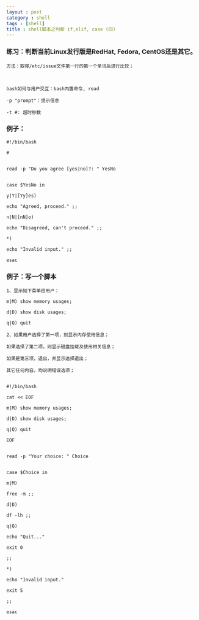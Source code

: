 ```yaml
---
layout : post
category : shell 
tags : [shell]
title : shell脚本之判断 if,elif, case (四)
---
```


###	练习：判断当前Linux发行版是RedHat, Fedora, CentOS还是其它。
	
	方法：取得/etc/issue文件第一行的第一个单词后进行比较；
	
	
	
	bash如何与用户交互：bash内置命令, read
	
	-p "prompt"：提示信息
	
	-t #: 超时秒数
	
	
###	例子：
	
	#!/bin/bash
	
	#
	
	
	read -p "Do you agree [yes|no]?: " YesNo
	
	
	case $YesNo in
	
	y|Y|[Yy]es)
	
	echo "Agreed, proceed." ;;
	
	n|N|[nN]o)
	
	echo "Disagreed, can't proceed." ;;
	
	*)
	
	echo "Invalid input." ;;
	
	esac
	
	
	
###	例子：写一个脚本
	
	1、显示如下菜单给用户：
	
	m|M) show memory usages;
	
	d|D) show disk usages;
	
	q|Q) quit
	
	2、如果用户选择了第一项，则显示内存使用信息；
	
	如果选择了第二项，则显示磁盘挂载及使用相关信息；
	
	如果是第三项，退出，并显示选择退出；
	
	其它任何内容，均说明错误选项；
	
	
	#!/bin/bash
	
	cat << EOF
	
	m|M) show memory usages;
	
	d|D) show disk usages;
	
	q|Q) quit
	
	EOF
	
	
	read -p "Your choice: " Choice
	
	
	case $Choice in
	
	m|M)
	
	free -m ;;
	
	d|D)
	
	df -lh ;;
	
	q|Q)
	
	echo "Quit..."
	
	exit 0
	
	;;
	
	*)
	
	echo "Invalid input."
	
	exit 5
	
	;;
	
	esac